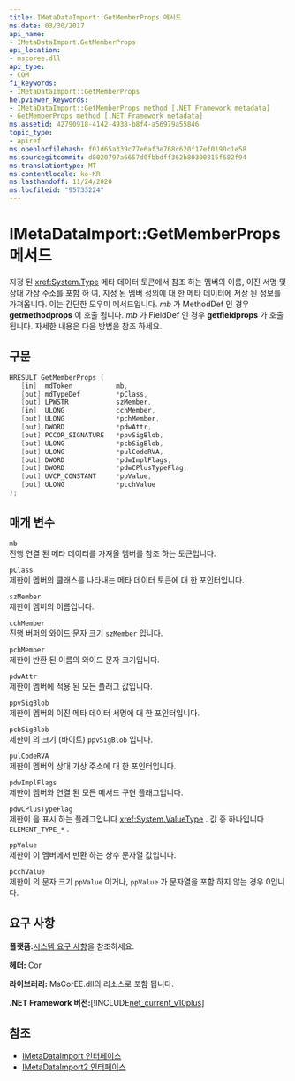 ```yaml
---
title: IMetaDataImport::GetMemberProps 메서드
ms.date: 03/30/2017
api_name:
- IMetaDataImport.GetMemberProps
api_location:
- mscoree.dll
api_type:
- COM
f1_keywords:
- IMetaDataImport::GetMemberProps
helpviewer_keywords:
- IMetaDataImport::GetMemberProps method [.NET Framework metadata]
- GetMemberProps method [.NET Framework metadata]
ms.assetid: 42790918-4142-4938-b8f4-a56979a55846
topic_type:
- apiref
ms.openlocfilehash: f01d65a339c77e6af3e768c620f17ef0190c1e58
ms.sourcegitcommit: d8020797a6657d0fbbdff362b80300815f682f94
ms.translationtype: MT
ms.contentlocale: ko-KR
ms.lasthandoff: 11/24/2020
ms.locfileid: "95733224"
---
```

# <a name="imetadataimportgetmemberprops-method"></a>IMetaDataImport::GetMemberProps 메서드

지정 된 <xref:System.Type> 메타 데이터 토큰에서 참조 하는 멤버의 이름, 이진 서명 및 상대 가상 주소를 포함 하 여, 지정 된 멤버 정의에 대 한 메타 데이터에 저장 된 정보를 가져옵니다. 이는 간단한 도우미 메서드입니다. *mb* 가 MethodDef 인 경우 **getmethodprops** 이 호출 됩니다. *mb* 가 FieldDef 인 경우 **getfieldprops** 가 호출 됩니다. 자세한 내용은 다음 방법을 참조 하세요.
  
## <a name="syntax"></a>구문  
  
```cpp  
HRESULT GetMemberProps (  
   [in]  mdToken           mb,
   [out] mdTypeDef         *pClass,  
   [out] LPWSTR            szMember,
   [in]  ULONG             cchMember,
   [out] ULONG             *pchMember,
   [out] DWORD             *pdwAttr,  
   [out] PCCOR_SIGNATURE   *ppvSigBlob,
   [out] ULONG             *pcbSigBlob,
   [out] ULONG             *pulCodeRVA,
   [out] DWORD             *pdwImplFlags,
   [out] DWORD             *pdwCPlusTypeFlag,
   [out] UVCP_CONSTANT     *ppValue,  
   [out] ULONG             *pcchValue  
);  
```  
  
## <a name="parameters"></a>매개 변수  

 `mb`  
 진행 연결 된 메타 데이터를 가져올 멤버를 참조 하는 토큰입니다.  
  
 `pClass`  
 제한이 멤버의 클래스를 나타내는 메타 데이터 토큰에 대 한 포인터입니다.  
  
 `szMember`  
 제한이 멤버의 이름입니다.  
  
 `cchMember`  
 진행 버퍼의 와이드 문자 크기 `szMember` 입니다.  
  
 `pchMember`  
 제한이 반환 된 이름의 와이드 문자 크기입니다.  
  
 `pdwAttr`  
 제한이 멤버에 적용 된 모든 플래그 값입니다.  
  
 `ppvSigBlob`  
 제한이 멤버의 이진 메타 데이터 서명에 대 한 포인터입니다.  
  
 `pcbSigBlob`  
 제한이 의 크기 (바이트) `ppvSigBlob` 입니다.  
  
 `pulCodeRVA`  
 제한이 멤버의 상대 가상 주소에 대 한 포인터입니다.  
  
 `pdwImplFlags`  
 제한이 멤버와 연결 된 모든 메서드 구현 플래그입니다.  
  
 `pdwCPlusTypeFlag`  
 제한이 을 표시 하는 플래그입니다 <xref:System.ValueType> . 값 중 하나입니다 `ELEMENT_TYPE_*` .
  
 `ppValue`  
 제한이 이 멤버에서 반환 하는 상수 문자열 값입니다.  
  
 `pcchValue`  
 제한이 의 문자 크기 `ppValue` 이거나, `ppValue` 가 문자열을 포함 하지 않는 경우 0입니다.  
  
## <a name="requirements"></a>요구 사항  

 **플랫폼:**[시스템 요구 사항](../../get-started/system-requirements.md)을 참조하세요.  
  
 **헤더:** Cor  
  
 **라이브러리:** MsCorEE.dll의 리소스로 포함 됩니다.  
  
 **.NET Framework 버전:**[!INCLUDE[net_current_v10plus](../../../../includes/net-current-v10plus-md.md)]  
  
## <a name="see-also"></a>참조

- [IMetaDataImport 인터페이스](imetadataimport-interface.md)
- [IMetaDataImport2 인터페이스](imetadataimport2-interface.md)
